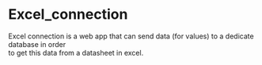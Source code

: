 # Excel_connection
Excel connection is a web app that can send data (for values) to a dedicate database in order  
to get this data from a datasheet in excel.
